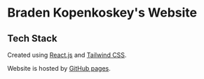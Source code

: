 # Braden Kopenkoskey's Website

## Tech Stack
Created using [React.js](https://reactjs.org/) and [Tailwind CSS](https://tailwindcss.com/).

Website is hosted by [GitHub pages](https://pages.github.com/).
